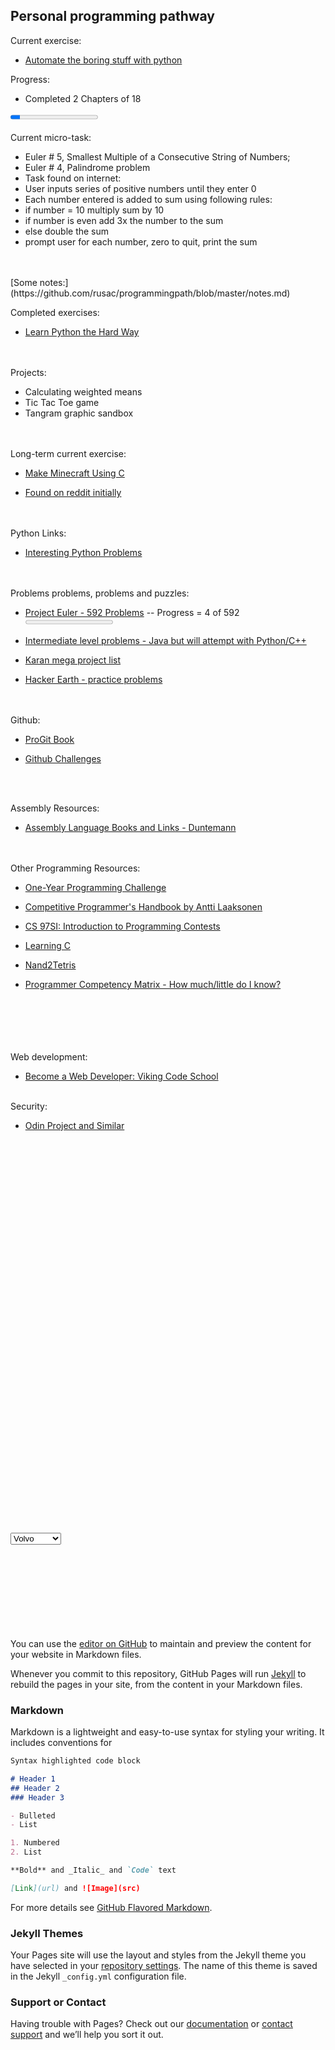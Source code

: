 ## Personal programming pathway

Current exercise:

- [Automate the boring stuff with python](https://automatetheboringstuff.com/)

Progress:

- Completed 2 Chapters of 18

 <progress value="20" max="180"></progress> 
<BR>
<BR>
Current micro-task:
- Euler # 5, Smallest Multiple of a Consecutive String of Numbers;
- Euler # 4, Palindrome problem
- Task found on internet:
 - User inputs series of positive numbers until they enter 0
 - Each number entered is added to sum using following rules:
  - if number = 10 multiply sum by 10
  - if number is even add 3x the number to the sum
  - else double the sum
 - prompt user for each number, zero to quit, print the sum

<BR>
<BR>
[Some notes:](https://github.com/rusac/programmingpath/blob/master/notes.md)

<BR>

Completed exercises:

- [Learn Python the Hard Way](https://learnpythonthehardway.org/book/)

<BR>
<BR>
Projects:

- Calculating weighted means
- Tic Tac Toe game
- Tangram graphic sandbox

<BR>
<BR>
Long-term current exercise:

- [Make Minecraft Using C](https://www.youtube.com/playlist?list=PLMZ_9w2XRxiZq1vfw1lrpCMRDufe2MKV_)

- [Found on reddit initially](https://www.reddit.com/r/learnprogramming/comments/5nd9la/tutorial_learn_to_make_minecraft_using_c_and/)

<BR>
<BR>
Python Links:

- [Interesting Python Problems](https://www.reddit.com/r/learnprogramming/comments/5llmml/interesting_python_practice_problems_from_the/)

<BR>
<BR>
Problems problems, problems and puzzles:

- [Project Euler - 592 Problems](https://projecteuler.net/) -- Progress = 4 of 592
  <progress value="40" max="5920"></progress> 

- [Intermediate level problems - Java but will attempt with Python/C++](https://edabit.com/explore)

- [Karan mega project list](https://github.com/karan/Projects)

- [Hacker Earth - practice problems](https://www.hackerearth.com/)
<BR>
<BR>
Github:

- [ProGit Book](https://git-scm.com/book/en/v2)

- [Github Challenges](https://try.github.io/levels/1/challenges/1)
<BR>
<BR>

Assembly Resources:

- [Assembly Language Books and Links - Duntemann](http://www.duntemann.com/assembly.html)
<BR>
<BR>
Other Programming Resources:

- [One-Year Programming Challenge](https://www.reddit.com/r/learnprogramming/comments/5mdehp/one_year_reddit_programmer_challenge/)

- [Competitive Programmer's Handbook by Antti Laaksonen](https://cses.fi/book.html)

- [CS 97SI: Introduction to Programming Contests](http://web.stanford.edu/class/cs97si/)

- [Learning C](http://www.cprogramming.com/tutorial/c-tutorial.html)

- [Nand2Tetris](http://www.nand2tetris.org/)

- [Programmer Competency Matrix - How much/little do I know?](http://sijinjoseph.com/programmer-competency-matrix/)
<BR>
<BR>
<BR>
<BR>
<BR>
Web development:

- [Become a Web Developer: Viking Code School](https://www.vikingcodeschool.com/prep)

<BR>
Security:

- [Odin Project and Similar](https://www.reddit.com/r/learnprogramming/comments/5mijdd/anything_like_odin_project_for_cybersecurity/)
<BR>
<BR>
<BR>
<BR>
<BR>
<BR>
<BR>
<BR>
<BR>
<BR>
<BR>
<BR>
<BR>
<BR>
<BR>
<BR>
<BR>
<BR>
<BR>
<BR>
<BR>
<BR>
<BR>
<BR>
<BR>
<BR>
<BR>
<BR>
<BR>
<BR>
<BR>
<BR>
<BR>
<BR>
<BR>
<BR>
<BR>
 <select>
  <option value="Option 1">Volvo</option>
  <option value="Option 2">Saab</option>
  <option value="Option 3">Mercedes</option>
  <option value="Option 4">Audi</option>
</select> 

<BR>
<BR>
<BR>
<BR>
<BR>
<BR>
<BR>
<BR>
<BR>

You can use the [editor on GitHub](https://github.com/rusac/programmingpath/edit/master/README.md) to maintain and preview the content for your website in Markdown files.

Whenever you commit to this repository, GitHub Pages will run [Jekyll](https://jekyllrb.com/) to rebuild the pages in your site, from the content in your Markdown files.

### Markdown

Markdown is a lightweight and easy-to-use syntax for styling your writing. It includes conventions for

```markdown
Syntax highlighted code block

# Header 1
## Header 2
### Header 3

- Bulleted
- List

1. Numbered
2. List

**Bold** and _Italic_ and `Code` text

[Link](url) and ![Image](src)
```

For more details see [GitHub Flavored Markdown](https://guides.github.com/features/mastering-markdown/).

### Jekyll Themes

Your Pages site will use the layout and styles from the Jekyll theme you have selected in your [repository settings](https://github.com/rusac/programmingpath/settings). The name of this theme is saved in the Jekyll `_config.yml` configuration file.

### Support or Contact

Having trouble with Pages? Check out our [documentation](https://help.github.com/categories/github-pages-basics/) or [contact support](https://github.com/contact) and we’ll help you sort it out.

